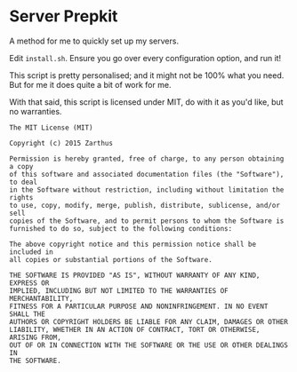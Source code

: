 Server Prepkit
==============

A method for me to quickly set up my servers.

Edit `install.sh`. Ensure you go over every configuration option, and run it!

This script is pretty personalised; and it might not be 100% what you need. But for me it does quite a bit of work for me.

With that said, this script is licensed under MIT, do with it as you'd like, but no warranties.

```
The MIT License (MIT)

Copyright (c) 2015 Zarthus

Permission is hereby granted, free of charge, to any person obtaining a copy
of this software and associated documentation files (the "Software"), to deal
in the Software without restriction, including without limitation the rights
to use, copy, modify, merge, publish, distribute, sublicense, and/or sell
copies of the Software, and to permit persons to whom the Software is
furnished to do so, subject to the following conditions:

The above copyright notice and this permission notice shall be included in
all copies or substantial portions of the Software.

THE SOFTWARE IS PROVIDED "AS IS", WITHOUT WARRANTY OF ANY KIND, EXPRESS OR
IMPLIED, INCLUDING BUT NOT LIMITED TO THE WARRANTIES OF MERCHANTABILITY,
FITNESS FOR A PARTICULAR PURPOSE AND NONINFRINGEMENT. IN NO EVENT SHALL THE
AUTHORS OR COPYRIGHT HOLDERS BE LIABLE FOR ANY CLAIM, DAMAGES OR OTHER
LIABILITY, WHETHER IN AN ACTION OF CONTRACT, TORT OR OTHERWISE, ARISING FROM,
OUT OF OR IN CONNECTION WITH THE SOFTWARE OR THE USE OR OTHER DEALINGS IN
THE SOFTWARE.
```
